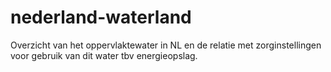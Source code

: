 # nederland-waterland
Overzicht van het oppervlaktewater in NL en de relatie met zorginstellingen voor gebruik van dit water tbv energieopslag.
